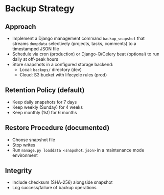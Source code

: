 # Backup Strategy

## Approach
- Implement a Django management command `backup_snapshot` that streams `dumpdata` selectively (projects, tasks, comments) to a timestamped JSON file
- Schedule via cron (production) or Django-Q/Celery beat (optional) to run daily at off-peak hours
- Store snapshots in a configured storage backend:
  - Local: `backups/` directory (dev)
  - Cloud: S3 bucket with lifecycle rules (prod)

## Retention Policy (default)
- Keep daily snapshots for 7 days
- Keep weekly (Sunday) for 4 weeks
- Keep monthly (1st) for 6 months

## Restore Procedure (documented)
- Choose snapshot file
- Stop writes
- Run `manage.py loaddata <snapshot.json>` in a maintenance mode environment

## Integrity
- Include checksum (SHA-256) alongside snapshot
- Log success/failure of backup operations
